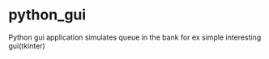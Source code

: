# python_gui
Python gui application simulates queue in the bank for ex
simple interesting gui(tkinter)

